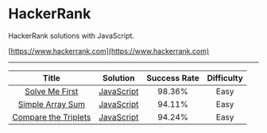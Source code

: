 # HackerRank
HackerRank solutions with JavaScript.

[https://www.hackerrank.com](https://www.hackerrank.com)

---

| Title | Solution | Success Rate | Difficulty |
|:---:|:---:|:---:|:---:|
| [Solve Me First](https://www.hackerrank.com/challenges/solve-me-first/problem) | [JavaScript](https://github.com/leesiyun/hackerrank/blob/master/practice/algorithms/solve-me-first/README.md) | 98.36% | Easy |
| [Simple Array Sum](https://www.hackerrank.com/challenges/simple-array-sum/problem) | [JavaScript](https://github.com/leesiyun/hackerrank/tree/master/practice/algorithms/simple-array-sum) | 94.11% | Easy |
| [Compare the Triplets](https://www.hackerrank.com/challenges/compare-the-triplets/problem) | [JavaScript](https://github.com/leesiyun/hackerrank/blob/master/practice/algorithms/compare-the-triplets/README.md) | 94.24% | Easy |